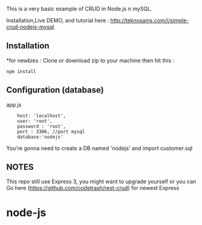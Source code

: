This is a very basic example of CRUD in Node.js n mySQL.

Installation,Live DEMO, and tutorial here : http://teknosains.com/i/simple-crud-nodejs-mysql

## Installation
*for newbies : Clone or download zip to your machine then hit this :

	npm install

## Configuration (database)
app.js

        host: 'localhost',
        user: 'root',
        password : 'root',
        port : 3306, //port mysql
        database:'nodejs'	


	
You're gonna need to create a DB named 'nodejs' and import customer.sql

## NOTES
This repo still use Express 3, you might want to upgrade yourself or you can Go here (https://github.com/codetrash/rest-crud) for newest Express 
# node-js

